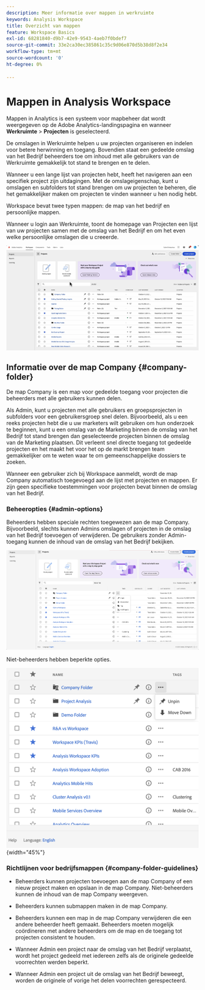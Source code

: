 ```yaml
---
description: Meer informatie over mappen in werkruimte
keywords: Analysis Workspace
title: Overzicht van mappen
feature: Workspace Basics
exl-id: 68281840-d9b7-42e9-9543-4aeb7f0bdef7
source-git-commit: 33e2ca30ec385861c35c9d06e870d5b38d8f2e34
workflow-type: tm+mt
source-wordcount: '0'
ht-degree: 0%

---
```


# Mappen in Analysis Workspace

Mappen in Analytics is een systeem voor mapbeheer dat wordt weergegeven op de Adobe Analytics-landingspagina en wanneer **Werkruimte** > **Projecten** is geselecteerd.

De omslagen in Werkruimte helpen u uw projecten organiseren en indelen voor betere herwinning en toegang. Bovendien staat een gedeelde omslag van het Bedrijf beheerders toe om inhoud met alle gebruikers van de Werkruimte gemakkelijk tot stand te brengen en te delen.

Wanneer u een lange lijst van projecten hebt, heeft het navigeren aan een specifiek project zijn uitdagingen. Met de omslageigenschap, kunt u omslagen en subfolders tot stand brengen om uw projecten te beheren, die het gemakkelijker maken om projecten te vinden wanneer u hen nodig hebt.

Workspace bevat twee typen mappen: de map van het bedrijf en persoonlijke mappen.

Wanneer u login aan Werkruimte, toont de homepage van Projecten een lijst van uw projecten samen met de omslag van het Bedrijf en om het even welke persoonlijke omslagen die u creeerde.

![](/help/analyze/analysis-workspace/build-workspace-project/assets/landing-page2.png)

## Informatie over de map Company {#company-folder}

De map Company is een map voor gedeelde toegang voor projecten die beheerders met alle gebruikers kunnen delen.

Als Admin, kunt u projecten met alle gebruikers en groepsprojecten in subfolders voor een gebruikersgroep snel delen. Bijvoorbeeld, als u een reeks projecten hebt die u uw marketers wilt gebruiken om hun onderzoek te beginnen, kunt u een omslag van de Marketing binnen de omslag van het Bedrijf tot stand brengen dan geselecteerde projecten binnen de omslag van de Marketing plaatsen. Dit verleent snel directe toegang tot gedeelde projecten en het maakt het voor het op de markt brengen team gemakkelijker om te weten waar te om gemeenschappelijke dossiers te zoeken.

Wanneer een gebruiker zich bij Workspace aanmeldt, wordt de map Company automatisch toegevoegd aan de lijst met projecten en mappen. Er zijn geen specifieke toestemmingen voor projecten bevat binnen de omslag van het Bedrijf.


### Beheeropties {#admin-options}

Beheerders hebben speciale rechten toegewezen aan de map Company. Bijvoorbeeld, slechts kunnen Admins omslagen of projecten in de omslag van het Bedrijf toevoegen of verwijderen. De gebruikers zonder Admin-toegang kunnen de inhoud van de omslag van het Bedrijf bekijken.

![](/help/analyze/analysis-workspace/build-workspace-project/assets/admin-options.png)

Niet-beheerders hebben beperkte opties.

![](/help/analyze/analysis-workspace/build-workspace-project/assets/non-admin-folder-options.png){width="45%"}

### Richtlijnen voor bedrijfsmappen {#company-folder-guidelines}

- Beheerders kunnen projecten toevoegen aan de map Company of een nieuw project maken en opslaan in de map Company. Niet-beheerders kunnen de inhoud van de map Company weergeven.

- Beheerders kunnen submappen maken in de map Company.

- Beheerders kunnen een map in de map Company verwijderen die een andere beheerder heeft gemaakt. Beheerders moeten mogelijk coördineren met andere beheerders om de map en de toegang tot projecten consistent te houden.

- Wanneer Admin een project naar de omslag van het Bedrijf verplaatst, wordt het project gedeeld met iedereen zelfs als de originele gedeelde voorrechten werden beperkt.

- Wanneer Admin een project uit de omslag van het Bedrijf beweegt, worden de originele of vorige het delen voorrechten gerespecteerd.
